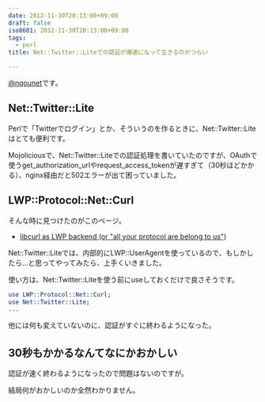 ```yaml
---
date: 2012-11-30T20:13:00+09:00
draft: false
iso8601: 2012-11-30T20:13:00+09:00
tags:
  - perl
title: Net::Twitter::Liteでの認証が爆速になって生きるのがつらい

---
```


<p><a href="https://twitter.com/nqounet">@nqounet</a>です。</p>

<h2>Net::Twitter::Lite</h2>

<p>Perlで「Twitterでログイン」とか、そういうのを作るときに、Net::Twitter::Liteはとても便利です。</p>

<p>Mojoliciousで、Net::Twitter::Liteでの認証処理を書いていたのですが、OAuthで使うget_authorization_urlやrequest_access_tokenが遅すぎて（30秒ほどかかる）、nginx経由だと502エラーが出て困っていました。</p>

<h2>LWP::Protocol::Net::Curl</h2>

<p>そんな時に見つけたのがこのページ。</p>

<ul>
    <li><a href="http://blogs.perl.org/users/stas/2012/11/libcurl-as-lwp-backend-or-all-your-protocol-are-belong-to-us.html">libcurl as LWP backend (or "all your protocol are belong to us")</a></li>
</ul>

<p>Net::Twitter::Liteでは、内部的にLWP::UserAgentを使っているので、もしかしたら…と思ってやってみたら、上手くいきました。</p>

<p>使い方は、Net::Twitter::Liteを使う前にuseしておくだけで良さそうです。</p>

```perl
use LWP::Protocol::Net::Curl;
use Net::Twitter::Lite;
...
```

<p>他には何も変えていないのに、認証がすぐに終わるようになった。</p>

<h2>30秒もかかるなんてなにかおかしい</h2>

<p>認証が速く終わるようになったので問題はないのですが。</p>

<p>結局何がおかしいのか全然わかりません。</p>
    	